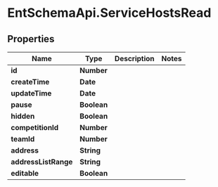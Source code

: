 # EntSchemaApi.ServiceHostsRead

## Properties
Name | Type | Description | Notes
------------ | ------------- | ------------- | -------------
**id** | **Number** |  | 
**createTime** | **Date** |  | 
**updateTime** | **Date** |  | 
**pause** | **Boolean** |  | 
**hidden** | **Boolean** |  | 
**competitionId** | **Number** |  | 
**teamId** | **Number** |  | 
**address** | **String** |  | 
**addressListRange** | **String** |  | 
**editable** | **Boolean** |  | 
